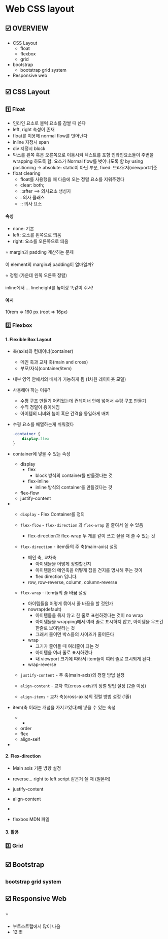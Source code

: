 # Web CSS layout

## :ballot_box_with_check: OVERVIEW

* CSS Layout
  * float
  * flexbox
  * grid
* bootstrap
  * bootstrap grid system
* Responsive web



## :ballot_box_with_check: CSS Layout

### :one: Float

* 인라인 요소로 블럭 요소를 감쌀 때 쓴다
* left, right 속성이 존재 
* float를 이용해 normal flow를 벗어난다
* inline 지정시 span
* div 지정시 block 
* 박스를 왼쪽 혹은 오른쪽으로 이동시켜 텍스트를 포함 인라인요소들이 주변을 wrapping 하도록 함. 요소가 Normal flow를 벗어나도록 함 by using positioning -> absolute: static이 아닌 부분, fixed: 브라우저(viewport기준
* float clearing
  * float를 사용했을 때 다음에 오는 정렬 요소를 지워주겠다
  * clear: both;
  * ::after ==> 의사요소 생성자
  * : 의사 클래스
  * :: 의사 요소

#### 속성

* none: 기본
* left: 요소를 왼쪽으로 띄움
* right: 요소를 오른쪽으로 띄움



:star: margin과 padding 계산하는 문제 

이 element의 margin과 padding이 얼마일까?

:star: 정렬 (가운데 왼쪽 오른쪽 정렬)

inline에서 ... lineheight를 높이랑 똑같이 줘서!

#### 예시

10rem => 160 px (root => 16px)



### :two: Flexbox

#### 1. Flexible Box Layout

* 축(axis)와 컨테이너(container)

  * 메인 축과 교차 축(main and cross)
  * 부모/자식(container/item)

* 내부 영역 안에서의 배치가 가능하게 됨 (1차원 레이아웃 모델)

* 사용해야 하는 이유?

  * 수평 구조 만들기 어려웠는데 컨테이너 안에 넣어서 수평 구조 만들기 
  * 수직 정렬이 용이해짐
  * 아이템의 너비와 높이 혹은 간격을 동일하게 배치

* 수평 요소를 배열하는게 쉬워졌다

  ```css
  .container { 
      display:flex
  }
  ```

* container에 넣을 수 있는 속성

  * display
    * flex
      * block 방식의 container를 만들겠다는 것
    * flex-inline
      * inline 방식의 container를 만들겠다는 것
  * flex-flow
  * justify-content

* - `display` - Flex Container를 정의
  - `flex-flow` - `flex-direction` 과 `flex-wrap` 을 줄여서 쓸 수 있음
    - flex-direction과 flex-wrap 두 개를 같이 쓰고 싶을 때 쓸 수 있는 것
  - `flex-direction` - item들의 주 축(main-axis) 설정
    - 메인 축, 교차축
      * 아이템들을 어떻게 정렬할건지
      * 아이템들의 메인축을 어떻게 잡을 건지를 명시해 주는 것이 
      * flex direction 입니다.
    - row, row-reverse, column, column-reverse
  - `flex-wrap` - item들의 줄 바꿈 설정
    - 아이템들을 어떻게 묶어서 줄 바꿈을 할 것인가 
    - nowrap(default)
      - 아이템들을 묶지 않고 한 줄로 표현하겠다는 것이 no wrap
      - 아이템들을 wrapping해서 여러 줄로 표시하지 않고, 아이템을 무조건 한줄로 보여달라는 것
      - 그래서 줄이면 박스들의 사이즈가 줄어든다
    - wrap
      - 크기가 줄어들 때 여러줄이 되는 것 
      - 아이템을 여러 줄로 표시하겠다
      - 내 viewport 크기에 따라서 item들이 여러 줄로 표시되게 된다. 
    - wrap-reverse
  - `justify-content` - 주 축(main-axis)의 정렬  방법 설정
  - `align-content` - 교차 축(cross-axis)의 정렬 방법 설정 (2줄 이상)

  - `align-items` - 교차 축(cross-axis)의 정렬 방법 설정 (1줄)

* item(축 이라는 개념을 가지고있다)에 넣을 수 있는 속성

  * * 
  * order
  * flex
  * align-self

* 

#### 2. Flex-direction

* Main axis 기준 방향 설정
* reverse... right to left script 같은거 쓸 때 (일본어)
* justify-content
* align-content
* 



* flexbox MDN 파일



#### 3. 활용





### :three: Grid





## :ballot_box_with_check: Bootstrap

### bootstrap grid system



## :ballot_box_with_check: Responsive Web









:star:

* 부트스트랩에서 많이 나옴
* 12!!!!